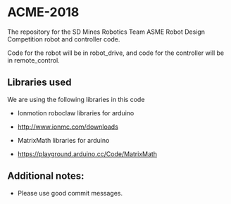 # ACME-2018

The repository for the SD Mines Robotics Team ASME Robot Design Competition robot and controller code.

Code for the robot will be in robot_drive, and code for the controller will be in remote_control.

## Libraries used

We are using the following libraries in this code

* Ionmotion roboclaw libraries for arduino
* http://www.ionmc.com/downloads

* MatrixMath libraries for arduino
* https://playground.arduino.cc/Code/MatrixMath

## Additional notes:

* Please use good commit messages.
